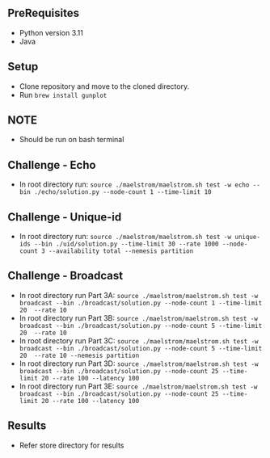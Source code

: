 ## PreRequisites
- Python version 3.11
- Java 

## Setup
- Clone repository and move to the cloned directory.
- Run `brew install gunplot`

## NOTE
- Should be run on bash terminal

## Challenge - Echo
- In root directory run: `source ./maelstrom/maelstrom.sh test -w echo --bin ./echo/solution.py --node-count 1 --time-limit 10`

## Challenge - Unique-id
- In root directory run: `source ./maelstrom/maelstrom.sh test -w unique-ids --bin ./uid/solution.py --time-limit 30 --rate 1000 --node-count 3 --availability total --nemesis partition`

## Challenge - Broadcast
- In root directory run Part 3A: `source ./maelstrom/maelstrom.sh test -w broadcast --bin ./broadcast/solution.py --node-count 1 --time-limit 20  --rate 10`
- In root directory run Part 3B: `source ./maelstrom/maelstrom.sh test -w broadcast --bin ./broadcast/solution.py --node-count 5 --time-limit 20  --rate 10`
- In root directory run Part 3C: `source ./maelstrom/maelstrom.sh test -w broadcast --bin ./broadcast/solution.py --node-count 5 --time-limit 20  --rate 10 --nemesis partition`
- In root directory run Part 3D: `source ./maelstrom/maelstrom.sh test -w broadcast --bin ./broadcast/solution.py --node-count 25 --time-limit 20 --rate 100 --latency 100`
- In root directory run Part 3E: `source ./maelstrom/maelstrom.sh test -w broadcast --bin ./broadcast/solution.py --node-count 25 --time-limit 20 --rate 100 --latency 100`

## Results
- Refer store directory for results
